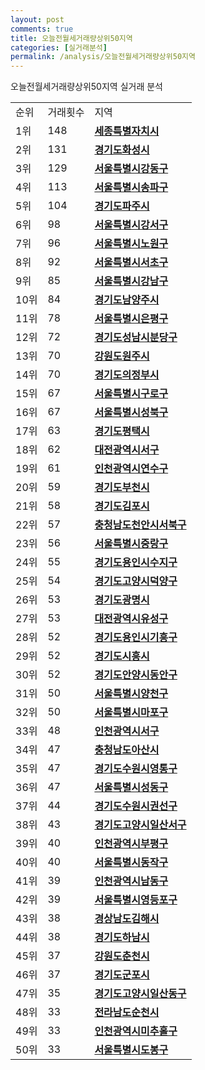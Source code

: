 ```yaml
---
layout: post
comments: true
title: 오늘전월세거래량상위50지역
categories: [실거래분석]
permalink: /analysis/오늘전월세거래량상위50지역
---
```


오늘전월세거래량상위50지역 실거래 분석

<table>
  <tr>
    <td>순위</td>
    <td>거래횟수</td>
    <td>지역</td>
  </tr>

  <tr>
    <td>1위</td>
    <td>148</td>
    <td colspan="4" style="font-weight: bold;"><a href="/apt/세종특별자치시">세종특별자치시 </a></td>
  </tr>

  <tr>
    <td>2위</td>
    <td>131</td>
    <td colspan="4" style="font-weight: bold;"><a href="/apt/경기도화성시">경기도화성시 </a></td>
  </tr>

  <tr>
    <td>3위</td>
    <td>129</td>
    <td colspan="4" style="font-weight: bold;"><a href="/apt/서울특별시강동구">서울특별시강동구 </a></td>
  </tr>

  <tr>
    <td>4위</td>
    <td>113</td>
    <td colspan="4" style="font-weight: bold;"><a href="/apt/서울특별시송파구">서울특별시송파구 </a></td>
  </tr>

  <tr>
    <td>5위</td>
    <td>104</td>
    <td colspan="4" style="font-weight: bold;"><a href="/apt/경기도파주시">경기도파주시 </a></td>
  </tr>

  <tr>
    <td>6위</td>
    <td>98</td>
    <td colspan="4" style="font-weight: bold;"><a href="/apt/서울특별시강서구">서울특별시강서구 </a></td>
  </tr>

  <tr>
    <td>7위</td>
    <td>96</td>
    <td colspan="4" style="font-weight: bold;"><a href="/apt/서울특별시노원구">서울특별시노원구 </a></td>
  </tr>

  <tr>
    <td>8위</td>
    <td>92</td>
    <td colspan="4" style="font-weight: bold;"><a href="/apt/서울특별시서초구">서울특별시서초구 </a></td>
  </tr>

  <tr>
    <td>9위</td>
    <td>85</td>
    <td colspan="4" style="font-weight: bold;"><a href="/apt/서울특별시강남구">서울특별시강남구 </a></td>
  </tr>

  <tr>
    <td>10위</td>
    <td>84</td>
    <td colspan="4" style="font-weight: bold;"><a href="/apt/경기도남양주시">경기도남양주시 </a></td>
  </tr>

  <tr>
    <td>11위</td>
    <td>78</td>
    <td colspan="4" style="font-weight: bold;"><a href="/apt/서울특별시은평구">서울특별시은평구 </a></td>
  </tr>

  <tr>
    <td>12위</td>
    <td>72</td>
    <td colspan="4" style="font-weight: bold;"><a href="/apt/경기도성남시분당구">경기도성남시분당구 </a></td>
  </tr>

  <tr>
    <td>13위</td>
    <td>70</td>
    <td colspan="4" style="font-weight: bold;"><a href="/apt/강원도원주시">강원도원주시 </a></td>
  </tr>

  <tr>
    <td>14위</td>
    <td>70</td>
    <td colspan="4" style="font-weight: bold;"><a href="/apt/경기도의정부시">경기도의정부시 </a></td>
  </tr>

  <tr>
    <td>15위</td>
    <td>67</td>
    <td colspan="4" style="font-weight: bold;"><a href="/apt/서울특별시구로구">서울특별시구로구 </a></td>
  </tr>

  <tr>
    <td>16위</td>
    <td>67</td>
    <td colspan="4" style="font-weight: bold;"><a href="/apt/서울특별시성북구">서울특별시성북구 </a></td>
  </tr>

  <tr>
    <td>17위</td>
    <td>63</td>
    <td colspan="4" style="font-weight: bold;"><a href="/apt/경기도평택시">경기도평택시 </a></td>
  </tr>

  <tr>
    <td>18위</td>
    <td>62</td>
    <td colspan="4" style="font-weight: bold;"><a href="/apt/대전광역시서구">대전광역시서구 </a></td>
  </tr>

  <tr>
    <td>19위</td>
    <td>61</td>
    <td colspan="4" style="font-weight: bold;"><a href="/apt/인천광역시연수구">인천광역시연수구 </a></td>
  </tr>

  <tr>
    <td>20위</td>
    <td>59</td>
    <td colspan="4" style="font-weight: bold;"><a href="/apt/경기도부천시">경기도부천시 </a></td>
  </tr>

  <tr>
    <td>21위</td>
    <td>58</td>
    <td colspan="4" style="font-weight: bold;"><a href="/apt/경기도김포시">경기도김포시 </a></td>
  </tr>

  <tr>
    <td>22위</td>
    <td>57</td>
    <td colspan="4" style="font-weight: bold;"><a href="/apt/충청남도천안시서북구">충청남도천안시서북구 </a></td>
  </tr>

  <tr>
    <td>23위</td>
    <td>56</td>
    <td colspan="4" style="font-weight: bold;"><a href="/apt/서울특별시중랑구">서울특별시중랑구 </a></td>
  </tr>

  <tr>
    <td>24위</td>
    <td>55</td>
    <td colspan="4" style="font-weight: bold;"><a href="/apt/경기도용인시수지구">경기도용인시수지구 </a></td>
  </tr>

  <tr>
    <td>25위</td>
    <td>54</td>
    <td colspan="4" style="font-weight: bold;"><a href="/apt/경기도고양시덕양구">경기도고양시덕양구 </a></td>
  </tr>

  <tr>
    <td>26위</td>
    <td>53</td>
    <td colspan="4" style="font-weight: bold;"><a href="/apt/경기도광명시">경기도광명시 </a></td>
  </tr>

  <tr>
    <td>27위</td>
    <td>53</td>
    <td colspan="4" style="font-weight: bold;"><a href="/apt/대전광역시유성구">대전광역시유성구 </a></td>
  </tr>

  <tr>
    <td>28위</td>
    <td>52</td>
    <td colspan="4" style="font-weight: bold;"><a href="/apt/경기도용인시기흥구">경기도용인시기흥구 </a></td>
  </tr>

  <tr>
    <td>29위</td>
    <td>52</td>
    <td colspan="4" style="font-weight: bold;"><a href="/apt/경기도시흥시">경기도시흥시 </a></td>
  </tr>

  <tr>
    <td>30위</td>
    <td>52</td>
    <td colspan="4" style="font-weight: bold;"><a href="/apt/경기도안양시동안구">경기도안양시동안구 </a></td>
  </tr>

  <tr>
    <td>31위</td>
    <td>50</td>
    <td colspan="4" style="font-weight: bold;"><a href="/apt/서울특별시양천구">서울특별시양천구 </a></td>
  </tr>

  <tr>
    <td>32위</td>
    <td>50</td>
    <td colspan="4" style="font-weight: bold;"><a href="/apt/서울특별시마포구">서울특별시마포구 </a></td>
  </tr>

  <tr>
    <td>33위</td>
    <td>48</td>
    <td colspan="4" style="font-weight: bold;"><a href="/apt/인천광역시서구">인천광역시서구 </a></td>
  </tr>

  <tr>
    <td>34위</td>
    <td>47</td>
    <td colspan="4" style="font-weight: bold;"><a href="/apt/충청남도아산시">충청남도아산시 </a></td>
  </tr>

  <tr>
    <td>35위</td>
    <td>47</td>
    <td colspan="4" style="font-weight: bold;"><a href="/apt/경기도수원시영통구">경기도수원시영통구 </a></td>
  </tr>

  <tr>
    <td>36위</td>
    <td>47</td>
    <td colspan="4" style="font-weight: bold;"><a href="/apt/서울특별시성동구">서울특별시성동구 </a></td>
  </tr>

  <tr>
    <td>37위</td>
    <td>44</td>
    <td colspan="4" style="font-weight: bold;"><a href="/apt/경기도수원시권선구">경기도수원시권선구 </a></td>
  </tr>

  <tr>
    <td>38위</td>
    <td>43</td>
    <td colspan="4" style="font-weight: bold;"><a href="/apt/경기도고양시일산서구">경기도고양시일산서구 </a></td>
  </tr>

  <tr>
    <td>39위</td>
    <td>40</td>
    <td colspan="4" style="font-weight: bold;"><a href="/apt/인천광역시부평구">인천광역시부평구 </a></td>
  </tr>

  <tr>
    <td>40위</td>
    <td>40</td>
    <td colspan="4" style="font-weight: bold;"><a href="/apt/서울특별시동작구">서울특별시동작구 </a></td>
  </tr>

  <tr>
    <td>41위</td>
    <td>39</td>
    <td colspan="4" style="font-weight: bold;"><a href="/apt/인천광역시남동구">인천광역시남동구 </a></td>
  </tr>

  <tr>
    <td>42위</td>
    <td>39</td>
    <td colspan="4" style="font-weight: bold;"><a href="/apt/서울특별시영등포구">서울특별시영등포구 </a></td>
  </tr>

  <tr>
    <td>43위</td>
    <td>38</td>
    <td colspan="4" style="font-weight: bold;"><a href="/apt/경상남도김해시">경상남도김해시 </a></td>
  </tr>

  <tr>
    <td>44위</td>
    <td>38</td>
    <td colspan="4" style="font-weight: bold;"><a href="/apt/경기도하남시">경기도하남시 </a></td>
  </tr>

  <tr>
    <td>45위</td>
    <td>37</td>
    <td colspan="4" style="font-weight: bold;"><a href="/apt/강원도춘천시">강원도춘천시 </a></td>
  </tr>

  <tr>
    <td>46위</td>
    <td>37</td>
    <td colspan="4" style="font-weight: bold;"><a href="/apt/경기도군포시">경기도군포시 </a></td>
  </tr>

  <tr>
    <td>47위</td>
    <td>35</td>
    <td colspan="4" style="font-weight: bold;"><a href="/apt/경기도고양시일산동구">경기도고양시일산동구 </a></td>
  </tr>

  <tr>
    <td>48위</td>
    <td>33</td>
    <td colspan="4" style="font-weight: bold;"><a href="/apt/전라남도순천시">전라남도순천시 </a></td>
  </tr>

  <tr>
    <td>49위</td>
    <td>33</td>
    <td colspan="4" style="font-weight: bold;"><a href="/apt/인천광역시미추홀구">인천광역시미추홀구 </a></td>
  </tr>

  <tr>
    <td>50위</td>
    <td>33</td>
    <td colspan="4" style="font-weight: bold;"><a href="/apt/서울특별시도봉구">서울특별시도봉구 </a></td>
  </tr>

</table>
